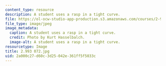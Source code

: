 ```yaml
---
content_type: resource
description: A student uses a rasp in a tight curve.
file: https://ol-ocw-studio-app-production.s3.amazonaws.com/courses/2-993-special-topics-in-mechanical-engineering-the-art-and-science-of-boat-design-january-iap-2007/2a000c27d60c3d25042e361ff5f5033c_2993072.jpg
file_type: image/jpeg
image_metadata:
  caption: A student uses a rasp in a tight curve.
  credit: Photo by Kurt Hasselbalch.
  image-alt: A student uses a rasp in a tight curve.
resourcetype: Image
title: 2.993 072.jpg
uid: 2a000c27-d60c-3d25-042e-361ff5f5033c
---
```


